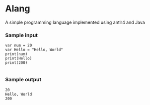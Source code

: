 # Alang
A simple programming language implemented using antlr4 and Java

### Sample input

```
var num = 20
var Hello = "Hello, World"
print(num)
print(Hello)
print(200)


```

### Sample output

```
20
Hello, World
200

```
